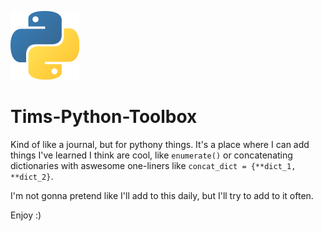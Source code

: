 ![python logo](./python_logo.png)

# Tims-Python-Toolbox
Kind of like a journal, but for pythony things. It's a place where I can add things I've learned I think are cool, like `enumerate()` or concatenating dictionaries with aswesome one-liners like `concat_dict = {**dict_1, **dict_2}`.

I'm not gonna pretend like I'll add to this daily, but I'll try to add to it often.

Enjoy :)
